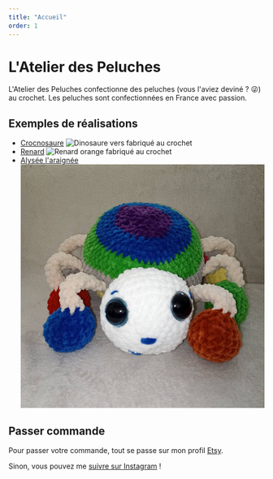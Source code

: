 ```yaml
---
title: "Accueil"
order: 1
---
```

# L'Atelier des Peluches

L'Atelier des Peluches confectionne des peluches (vous l'aviez deviné ? 😜) au crochet.
Les peluches sont confectionnées en France avec passion.

## Exemples de réalisations

- [Crocnosaure](https://www.etsy.com/fr/listing/1326083348/crocnosaure-dinosaure-au-crochet)
![Dinosaure vers fabriqué au crochet](https://i.etsystatic.com/38684753/r/il/cee38e/4365478411/il_794xN.4365478411_9ets.jpg)
- [Renard](https://www.etsy.com/fr/listing/1397335571/renard-en-peluche-au-crochet)
![Renard orange fabriqué au crochet](https://i.etsystatic.com/38684753/r/il/e94243/4586345599/il_794xN.4586345599_6nuh.jpg)
- [Alysée l'araignée](https://www.etsy.com/fr/listing/1455328438/alysee-laraignee-peluche-au-crochet)
![Araignée multicolore faite au crochet](/images/araignee.jpg)

## Passer commande
Pour passer votre commande, tout se passe sur mon profil [Etsy](https://www.etsy.com/fr/shop/Latelierdespeluches).

Sinon, vous pouvez me [suivre sur Instagram](https://instagram.com/latelier_des_peluches) ! 